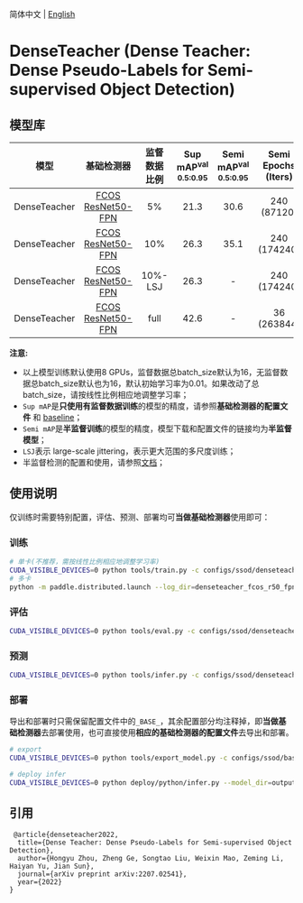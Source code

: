 简体中文 | [English](README_en.md)

# DenseTeacher (Dense Teacher: Dense Pseudo-Labels for Semi-supervised Object Detection)

## 模型库

|      模型       |          基础检测器      |  监督数据比例   | Sup mAP<sup>val<br>0.5:0.95 | Semi mAP<sup>val<br>0.5:0.95 |  Semi Epochs (Iters)  |  模型下载  |   配置文件   |
| :------------: | :---------------------: | :-----------: | :-------------------------: |:---------------------------: |:--------------------: | :-------: |:---------: |
| DenseTeacher   |   [FCOS ResNet50-FPN](../baseline/fcos_r50_fpn_2x_coco_sup005.yml)  | 5% | 21.3 | 30.6  | 240 (87120) | [download](https://paddledet.bj.bcebos.com/models/denseteacher_fcos_r50_fpn_coco_semi005.pdparams) | [config](./denseteacher_fcos_r50_fpn_coco_semi005.yml) |
| DenseTeacher   |   [FCOS ResNet50-FPN](../baseline/fcos_r50_fpn_2x_coco_sup010.yml)  | 10%| 26.3 | 35.1  | 240 (174240)| [download](https://paddledet.bj.bcebos.com/models/denseteacher_fcos_r50_fpn_coco_semi010.pdparams) | [config](./denseteacher_fcos_r50_fpn_coco_semi010.yml) |
| DenseTeacher   |   [FCOS ResNet50-FPN](../baseline/fcos_r50_fpn_2x_coco_sup010.yml)  | 10%-LSJ| 26.3 | -  | 240 (174240)| [download](https://paddledet.bj.bcebos.com/models/denseteacher_fcos_r50_fpn_coco_semi010_lsj.pdparams) | [config](./denseteacher_fcos_r50_fpn_coco_semi010_lsj.yml) |
| DenseTeacher   |   [FCOS ResNet50-FPN](../../fcos/fcos_r50_fpn_iou_multiscale_2x_coco.ymll)  |full| 42.6 |   -   |  36 (263844)| [download](https://paddledet.bj.bcebos.com/models/denseteacher_fcos_r50_fpn_coco_full.pdparams) | [config](./denseteacher_fcos_r50_fpn_coco_full.yml) |


**注意:**
 - 以上模型训练默认使用8 GPUs，监督数据总batch_size默认为16，无监督数据总batch_size默认也为16，默认初始学习率为0.01。如果改动了总batch_size，请按线性比例相应地调整学习率；
 - `Sup mAP`是**只使用有监督数据训练**的模型的精度，请参照**基础检测器的配置文件** 和 [baseline](../baseline)；
 - `Semi mAP`是**半监督训练**的模型的精度，模型下载和配置文件的链接均为**半监督模型**；
 - `LSJ`表示 large-scale jittering，表示更大范围的多尺度训练；
 - 半监督检测的配置和使用，请参照[文档](../README.md)；


## 使用说明

仅训练时需要特别配置，评估、预测、部署均可**当做基础检测器**使用即可：

### 训练

```bash
# 单卡(不推荐，需按线性比例相应地调整学习率)
CUDA_VISIBLE_DEVICES=0 python tools/train.py -c configs/ssod/denseteacher/denseteacher_fcos_r50_fpn_coco_semi010.yml --eval
# 多卡
python -m paddle.distributed.launch --log_dir=denseteacher_fcos_r50_fpn_coco_semi010/ --gpus 0,1,2,3,4,5,6,7 tools/train.py -c configs/ssod/denseteacher/denseteacher_fcos_r50_fpn_coco_semi010.yml --eval
```

### 评估
```bash
CUDA_VISIBLE_DEVICES=0 python tools/eval.py -c configs/ssod/denseteacher/denseteacher_fcos_r50_fpn_coco_semi010.yml -o weights=${weights}
```

### 预测

```bash
CUDA_VISIBLE_DEVICES=0 python tools/infer.py -c configs/ssod/denseteacher/denseteacher_fcos_r50_fpn_coco_semi010.yml -o weights=${weights} --infer_img=demo/000000014439.jpg
```

### 部署

导出和部署时只需保留配置文件中的`_BASE_`，其余配置部分均注释掉，即**当做基础检测器**去部署使用，也可直接使用**相应的基础检测器的配置文件**去导出和部署。

```bash
# export
CUDA_VISIBLE_DEVICES=0 python tools/export_model.py -c configs/ssod/baseline/fcos_r50_fpn_2x_coco_sup010.yml -o weights=${weights}

# deploy infer
CUDA_VISIBLE_DEVICES=0 python deploy/python/infer.py --model_dir=output_inference/fcos_r50_fpn_2x_coco_sup010 --image_file=demo/000000014439.jpg --device=GPU
```


## 引用

```
 @article{denseteacher2022,
  title={Dense Teacher: Dense Pseudo-Labels for Semi-supervised Object Detection},
  author={Hongyu Zhou, Zheng Ge, Songtao Liu, Weixin Mao, Zeming Li, Haiyan Yu, Jian Sun},
  journal={arXiv preprint arXiv:2207.02541},
  year={2022}
}
```
